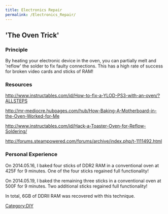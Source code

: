```yaml
---
title: Electronics Repair
permalink: /Electronics_Repair/
---
```


'The Oven Trick'
----------------

### Principle

By heating your electronic device in the oven, you can partially melt and 'reflow' the solder to fix faulty connections. This has a high rate of success for broken video cards and sticks of RAM!

### Resources

<http://www.instructables.com/id/How-to-fix-a-YLOD-PS3-with-an-oven/?ALLSTEPS>

<http://mr-mediocre.hubpages.com/hub/How-Baking-A-Motherboard-in-the-Oven-Worked-for-Me>

<http://www.instructables.com/id/Hack-a-Toaster-Oven-for-Reflow-Soldering/>

<http://forums.steampowered.com/forums/archive/index.php/t-1111492.html>

### Personal Experience

On 2014.05.16, I baked four sticks of DDR2 RAM in a conventional oven at 425F for 9 minutes. One of the four sticks regained full functionality!

On 2014.05.19, I baked the remaining three sticks in a conventional oven at 500F for 9 minutes. Two additional sticks regained full functionality!

In total, 6GB of DDRII RAM was recovered with this technique.

[Category:DIY](/Category:DIY "wikilink")